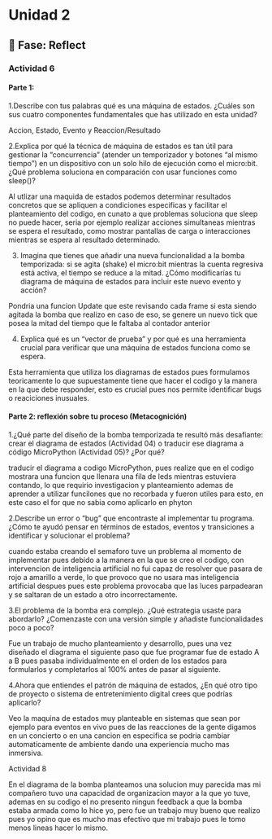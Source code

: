 # Unidad 2


## 🤔 Fase: Reflect
### Actividad 6
#### Parte 1:
1.Describe con tus palabras qué es una máquina de estados. ¿Cuáles son sus cuatro componentes fundamentales que has utilizado en esta unidad?

Accion, Estado, Evento y Reaccion/Resultado

2.Explica por qué la técnica de máquina de estados es tan útil para gestionar la “concurrencia” (atender un temporizador y botones “al mismo tiempo”) en un dispositivo con un solo hilo de ejecución como el micro:bit. ¿Qué problema soluciona en comparación con usar funciones como sleep()?

Al utlizar una maquida de estados podemos determinar resultados concretos que se apliquen a condiciones especificas y facilitar el planteamiento del codigo, en cunato a que problemas soluciona que sleep no puede hacer, seria por ejemplo realizar acciones simultaneas mientras se espera el resultado, como mostrar pantallas de carga o interacciones mientras se espera al resultado determinado.

3. Imagina que tienes que añadir una nueva funcionalidad a la bomba temporizada: si se agita (shake) el micro:bit mientras la cuenta regresiva está activa, el tiempo se reduce a la mitad. ¿Cómo modificarías tu diagrama de máquina de estados para incluir este nuevo evento y acción?

Pondria una funcion Update que este revisando cada frame si esta siendo agitada la bomba que realizo en caso de eso, se genere un nuevo tick que posea la mitad del tiempo que le faltaba al contador anterior 
   
4. Explica qué es un “vector de prueba” y por qué es una herramienta crucial para verificar que una máquina de estados funciona como se espera.

Esta herramienta que utiliza los diagramas de estados pues formulamos teoricamente lo que supuestamente tiene que hacer el codigo y la manera en la que debe responder, esto es crucial pues nos permite identificar bugs o reaciciones inusuales.
   
#### Parte 2: reflexión sobre tu proceso (Metacognición)

1.¿Qué parte del diseño de la bomba temporizada te resultó más desafiante: crear el diagrama de estados (Actividad 04) o traducir ese diagrama a código MicroPython (Actividad 05)? ¿Por qué?

traducir el diagrama a codigo MicroPython, pues realize que en el codigo mostrara una funcion que llenara una fila de leds mientras estuviera contando, lo que requirio investigacion y planteamiento ademas de aprender a utilizar funcilones que no recorbada y fueron utiles para esto, en este caso el for que no sabia como aplicarlo en phyton

2.Describe un error o “bug” que encontraste al implementar tu programa. ¿Cómo te ayudó pensar en términos de estados, eventos y transiciones a identificar y solucionar el problema?

cuando estaba creando el semaforo tuve un problema al momento de implementar pues debido a la manera en la que se creo el codigo, con intervencion de inteligencia artificial no fui capaz de resolver que pasara de rojo a amarillo a verde, lo que provoco que no usara mas inteligencia artificial despues pues este problema provocaba que las luces parpadearan y se saltaran de un estado a otro incorrectamente.

3.El problema de la bomba era complejo. ¿Qué estrategia usaste para abordarlo? ¿Comenzaste con una versión simple y añadiste funcionalidades poco a poco?

Fue un trabajo de mucho planteamiento y desarrollo, pues una vez diseñado el diagrama el siguiente paso que fue programar fue de estado A a B pues pasaba individualmente en el orden de los estados para formularlos y completarlos al 100% antes de pasar al siguiente.

4.Ahora que entiendes el patrón de máquina de estados, ¿En qué otro tipo de proyecto o sistema de entretenimiento digital crees que podrías aplicarlo?

Veo la maquina de estados muy planteable en sistemas que sean por ejemplo para eventos en vivo pues de las reacciones de la gente digamos en un concierto o en una cancion en especifica se podria cambiar automaticamente de ambiente dando una experiencia mucho mas inmersiva.

Actividad 8

En el diagrama de la bomba planteamos una solucion muy parecida mas mi compañero tuvo una capacidad de organizacion mayor a la que yo tuve, ademas en su codigo el no presento ningun feedback a que la bomba estaba armada como lo hice yo, pero fue un trabajo muy bueno que realizo pues yo opino que es mucho mas efectivo que mi trabajo pues le tomo menos lineas hacer lo mismo.
